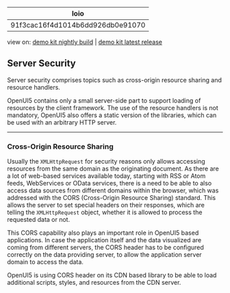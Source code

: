 <!-- loio91f3cac16f4d1014b6dd926db0e91070 -->

| loio |
| -----|
| 91f3cac16f4d1014b6dd926db0e91070 |

<div id="loio">

view on: [demo kit nightly build](https://openui5nightly.hana.ondemand.com/#/topic/91f3cac16f4d1014b6dd926db0e91070) | [demo kit latest release](https://openui5.hana.ondemand.com/#/topic/91f3cac16f4d1014b6dd926db0e91070)</div>

## Server Security

Server security comprises topics such as cross-origin resource sharing and resource handlers.

OpenUI5 contains only a small server-side part to support loading of resources by the client framework. The use of the resource handlers is not mandatory, OpenUI5 also offers a static version of the libraries, which can be used with an arbitrary HTTP server.

***

<a name="loio91f3cac16f4d1014b6dd926db0e91070__section_57D82410C1E94F18919EB276AB273998"/>

### Cross-Origin Resource Sharing

Usually the `XMLHttpRequest` for security reasons only allows accessing resources from the same domain as the originating document. As there are a lot of web-based services available today, starting with RSS or Atom feeds, WebServices or OData services, there is a need to be able to also access data sources from different domains within the browser, which was addressed with the CORS \(Cross-Origin Resource Sharing\) standard. This allows the server to set special headers on their responses, which are telling the `XMLHttpRequest` object, whether it is allowed to process the requested data or not.

This CORS capability also plays an important role in OpenUI5 based applications. In case the application itself and the data visualized are coming from different servers, the CORS header has to be configured correctly on the data providing server, to allow the application server domain to access the data.

OpenUI5 is using CORS header on its CDN based library to be able to load additional scripts, styles, and resources from the CDN server.

